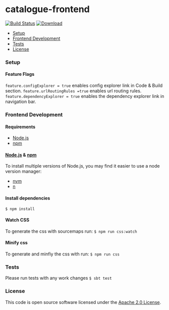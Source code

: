 # catalogue-frontend

[![Build Status](https://travis-ci.org/hmrc/catalogue-frontend.svg?branch=master)](https://travis-ci.org/hmrc/catalogue-frontend) [ ![Download](https://api.bintray.com/packages/hmrc/releases/catalogue-frontend/images/download.svg) ](https://bintray.com/hmrc/releases/catalogue-frontend/_latestVersion)

* [Setup](#setup)
* [Frontend Development](#frontend-development)
* [Tests](#tests)
* [License](#license)

### Setup

#### Feature Flags
`feature.configExplorer = true` enables config explorer link in Code & Build section.
`feature.urlRoutingRules =true` enables url routing rules.
`feature.dependencyExplorer = true` enables the dependency explorer link in navigation bar.

### Frontend Development

#### Requirements

* [Node.js](https://nodejs.org/en/)
* [npm](https://www.npmjs.com/)

#### [Node.js](https://nodejs.org/en/) & [npm](https://www.npmjs.com/)

To install multiple versions of Node.js, you may find it easier to use a node version manager:

* [nvm](https://github.com/creationix/nvm)
* [n](https://github.com/tj/n)

#### Install dependencies

`$ npm install`

#### Watch CSS

To generate the css with sourcemaps run:
`$ npm run css:watch`

#### Minify css

To generate and minfiy the css with run:
`$ npm run css`

### Tests
Please run tests with any work changes
`$ sbt test`

### License

This code is open source software licensed under the [Apache 2.0 License]("http://www.apache.org/licenses/LICENSE-2.0.html").
